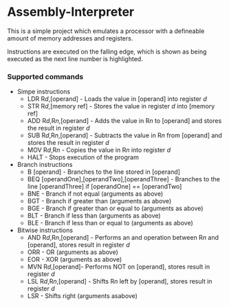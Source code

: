 # Assembly-Interpreter

This is a simple project which emulates a processor with a defineable amount of memory addresses and registers.

Instructions are executed on the falling edge, which is shown as being executed as the next line number is highlighted.


### Supported commands
* Simpe instructions
    * LDR R*d*,[operand] - Loads the value in [operand] into register _d_
    * STR R*d*,[memory ref] - Stores the value in register _d_ into [memory ref]
    * ADD R*d*,R*n*,[operand] - Adds the value in R*n* to [operand] and stores the result in register _d_
    * SUB R*d*,R*n*,[operand] - Subtracts the value in R*n* from [operand] and stores the result in register _d_
    * MOV R*d*,R*n* - Copies the value in R*n* into register _d_
    * HALT - Stops execution of the program
* Branch instructions
    * B [operand] - Branches to the line stored in [operand]
    * BEQ [operandOne],[operandTwo],[operandThree] - Branches to the line [operandThree] if [operandOne] == [operandTwo]
    * BNE - Branch if not equal (arguments as above)
    * BGT - Branch if greater than (arguments as above)
    * BGE - Branch if greater than or equal to (arguments as above)
    * BLT - Branch if less than (arguments as above)
    * BLE - Branch if less than or equal to (arguments as above)
* Bitwise instructions
    * AND R*d*,R*n*,[operand] - Performs an and operation between R*n* and [operand], stores result in register _d_
    * ORR - OR (arguments as above)
    * EOR - XOR (arguments as above)
    * MVN R*d*,[operand]- Performs NOT on [operand], stores result in register _d_
    * LSL R*d*,R*n*,[operand] - Shifts R*n* left by [operand], stores result in register _d_
    * LSR - Shifts right (arguments asabove)
